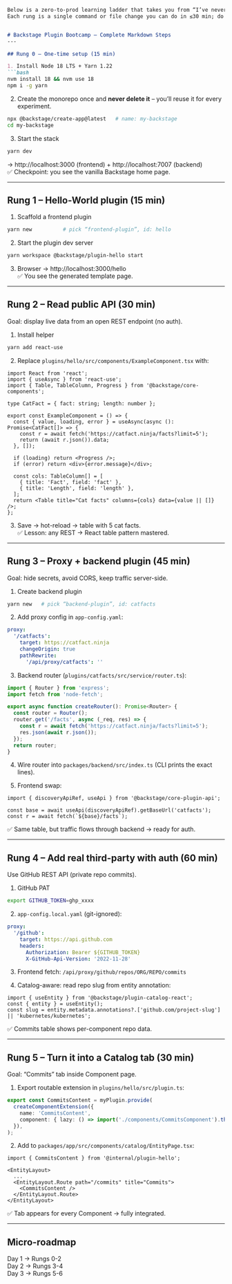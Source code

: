 ```markdown
Below is a zero-to-prod learning ladder that takes you from “I’ve never run Backstage” to “I can ship a plugin that talks to a third-party API and surfaces its data in the Catalog.”
Each rung is a single command or file change you can do in ≤30 min; do them in order and you will have a working integration at the end of every step.


# Backstage Plugin Bootcamp – Complete Markdown Steps  
---

## Rung 0 – One-time setup (15 min)

1. Install Node 18 LTS + Yarn 1.22  
```bash
nvm install 18 && nvm use 18
npm i -g yarn
```

2. Create the monorepo once and **never delete it** – you’ll reuse it for every experiment.  
```bash
npx @backstage/create-app@latest   # name: my-backstage
cd my-backstage
```

3. Start the stack  
```bash
yarn dev
```  
→ http://localhost:3000 (frontend) + http://localhost:7007 (backend)  
✅ Checkpoint: you see the vanilla Backstage home page.

---

## Rung 1 – Hello-World plugin (15 min)

1. Scaffold a frontend plugin  
```bash
yarn new          # pick “frontend-plugin”, id: hello
```

2. Start the plugin dev server  
```bash
yarn workspace @backstage/plugin-hello start
```

3. Browser → http://localhost:3000/hello  
✅ You see the generated template page.

---

## Rung 2 – Read **public** API (30 min)

Goal: display live data from an open REST endpoint (no auth).

1. Install helper  
```bash
yarn add react-use
```

2. Replace `plugins/hello/src/components/ExampleComponent.tsx` with:

```tsx
import React from 'react';
import { useAsync } from 'react-use';
import { Table, TableColumn, Progress } from '@backstage/core-components';

type CatFact = { fact: string; length: number };

export const ExampleComponent = () => {
  const { value, loading, error } = useAsync(async (): Promise<CatFact[]> => {
    const r = await fetch('https://catfact.ninja/facts?limit=5');
    return (await r.json()).data;
  }, []);

  if (loading) return <Progress />;
  if (error) return <div>{error.message}</div>;

  const cols: TableColumn[] = [
    { title: 'Fact', field: 'fact' },
    { title: 'Length', field: 'length' },
  ];
  return <Table title="Cat facts" columns={cols} data={value || []} />;
};
```

3. Save → hot-reload → table with 5 cat facts.  
✅ Lesson: any REST → React table pattern mastered.

---

## Rung 3 – Proxy + backend plugin (45 min)

Goal: hide secrets, avoid CORS, keep traffic server-side.

1. Create backend plugin  
```bash
yarn new   # pick “backend-plugin”, id: catfacts
```

2. Add proxy config in `app-config.yaml`:

```yaml
proxy:
  '/catfacts':
    target: https://catfact.ninja
    changeOrigin: true
    pathRewrite:
      '/api/proxy/catfacts': ''
```

3. Backend router (`plugins/catfacts/src/service/router.ts`):

```ts
import { Router } from 'express';
import fetch from 'node-fetch';

export async function createRouter(): Promise<Router> {
  const router = Router();
  router.get('/facts', async (_req, res) => {
    const r = await fetch('https://catfact.ninja/facts?limit=5');
    res.json(await r.json());
  });
  return router;
}
```

4. Wire router into `packages/backend/src/index.ts` (CLI prints the exact lines).

5. Frontend swap:

```tsx
import { discoveryApiRef, useApi } from '@backstage/core-plugin-api';

const base = await useApi(discoveryApiRef).getBaseUrl('catfacts');
const r = await fetch(`${base}/facts`);
```

✅ Same table, but traffic flows through backend → ready for auth.

---

## Rung 4 – Add **real** third-party with auth (60 min)

Use GitHub REST API (private repo commits).

1. GitHub PAT  
```bash
export GITHUB_TOKEN=ghp_xxxx
```

2. `app-config.local.yaml` (git-ignored):

```yaml
proxy:
  '/github':
    target: https://api.github.com
    headers:
      Authorization: Bearer ${GITHUB_TOKEN}
      X-GitHub-Api-Version: '2022-11-28'
```

3. Frontend fetch: `/api/proxy/github/repos/ORG/REPO/commits`

4. Catalog-aware: read repo slug from entity annotation:

```tsx
import { useEntity } from '@backstage/plugin-catalog-react';
const { entity } = useEntity();
const slug = entity.metadata.annotations?.['github.com/project-slug'] || 'kubernetes/kubernetes';
```

✅ Commits table shows per-component repo data.

---

## Rung 5 – Turn it into a **Catalog tab** (30 min)

Goal: “Commits” tab inside Component page.

1. Export routable extension in `plugins/hello/src/plugin.ts`:

```ts
export const CommitsContent = myPlugin.provide(
  createComponentExtension({
    name: 'CommitsContent',
    component: { lazy: () => import('./components/CommitsComponent').then(m => m.CommitsComponent) },
  }),
);
```

2. Add to `packages/app/src/components/catalog/EntityPage.tsx`:

```tsx
import { CommitsContent } from '@internal/plugin-hello';

<EntityLayout>
  ...
  <EntityLayout.Route path="/commits" title="Commits">
    <CommitsContent />
  </EntityLayout.Route>
</EntityLayout>
```

✅ Tab appears for every Component → fully integrated.



---

## Micro-roadmap

Day 1 → Rungs 0-2  
Day 2 → Rungs 3-4  
Day 3 → Rungs 5-6  



